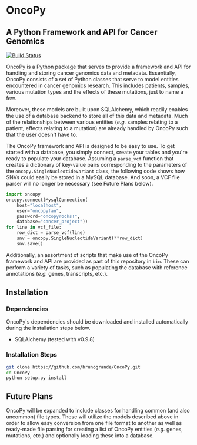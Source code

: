 # OncoPy
## A Python Framework and API for Cancer Genomics
[![Build Status](https://travis-ci.org/brunogrande/OncoPy.svg?branch=master)](https://travis-ci.org/brunogrande/OncoPy)

OncoPy is a Python package that serves to provide a framework and API for handling and storing cancer genomics data and metadata. Essentially, OncoPy consists of a set of Python classes that serve to model entities encountered in cancer genomics research. This includes patients, samples, various mutation types and the effects of these mutations, just to name a few. 

Moreover, these models are built upon SQLAlchemy, which readily enables the use of a database backend to store all of this data and metadata. Much of the relationships between various entities (_e.g._ samples relating to a patient, effects relating to a mutation) are already handled by OncoPy such that the user doesn't have to.

The OncoPy framework and API is designed to be easy to use. To get started with a database, you simply connect, create your tables and you're ready to populate your database. Assuming a `parse_vcf` function that creates a dictionary of key-value pairs corresponding to the parameters of the `oncopy.SingleNucleotideVariant` class, the following code shows how SNVs could easily be stored in a MySQL database. And soon, a VCF file parser will no longer be necessary (see Future Plans below). 

```python
import oncopy
oncopy.connect(MysqlConnection(
    host="localhost", 
    user="oncopyfan", 
    password="oncopyrocks!", 
    database="cancer_project"))
for line in vcf_file:
    row_dict = parse_vcf(line)
    snv = oncopy.SingleNucleotideVariant(**row_dict)
    snv.save()
```

Additionally, an assortment of scripts that make use of the OncoPy framework and API are provided as part of this repository in `bin`. These can perform a variety of tasks, such as populating the database with reference annotations (_e.g._ genes, transcripts, etc.).

## Installation

### Dependencies

OncoPy's dependencies should be downloaded and installed automatically during the installation steps below. 

* SQLAlchemy (tested with v0.9.8)

### Installation Steps

```bash
git clone https://github.com/brunogrande/OncoPy.git
cd OncoPy
python setup.py install
```

## Future Plans

OncoPy will be expanded to include classes for handling common (and also uncommon) file types. These will utilize the models described above in order to allow easy conversion from one file format to another as well as ready-made file parsing for creating a list of OncoPy entities (_e.g._ genes, mutations, etc.) and optionally loading these into a database. 
